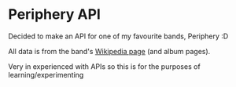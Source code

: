 # Periphery API
Decided to make an API for one of my favourite bands, Periphery :D 

All data is from the band's
[Wikipedia page](https://en.wikipedia.org/wiki/Periphery_(band) "Wikipedia: Periphery(band)")
(and album pages).

Very in experienced with APIs so this is for the purposes of learning/experimenting

